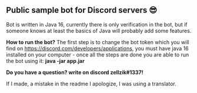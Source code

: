 ## Public sample bot for Discord servers 😎
Bot is written in Java 16, currently there is only verification in the bot, but if someone knows at least the basics of Java will probably add some features.

**How to run the bot?**
The first step is to change the bot token which you will find on https://discord.com/developers/applications, you must have java 16 installed on your computer - once all the steps are done you are able to run the bot using it: **java -jar app.jar**

**Do you have a question? write on discord zellzik#1337!**

If I made, a mistake in the readme I apologize, I was using a translator.
